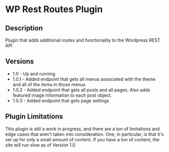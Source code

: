 # WP Rest Routes Plugin

## Description
Plugin that adds additional routes and functionality to the Wordpress REST API

## Versions
* 1.0 - Up and running
* 1.0.1 - Added endpoint that gets all menus associated with the theme and all of the items in those menus
* 1.0.2 - Added endpoint that gets all posts and all pages.  Also adds featured image information to each post object.
* 1.0.3 - Added endpoint that gets page settings

## Plugin Limitations
This plugin is still a work in progress, and there are a ton of limitations and edge cases that aren't taken into consideration.  One, in particular, is that it's set up for only a small amount of content.  If you have a ton of content, the site will run slow as of Version 1.0.
